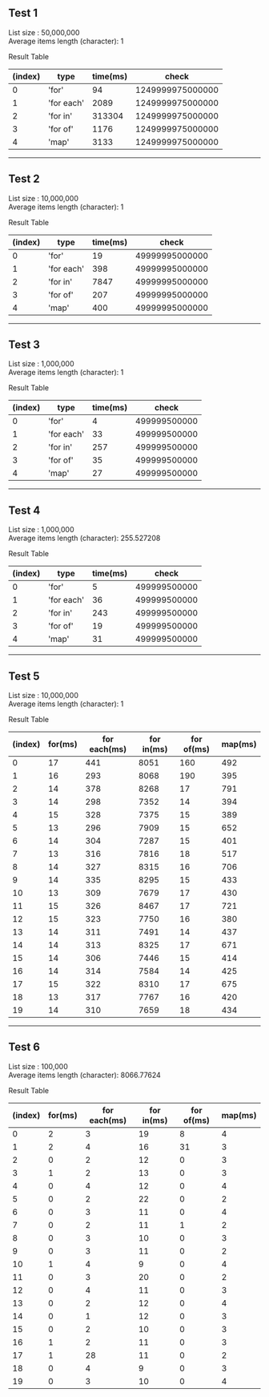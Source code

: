 ## Test 1

List size : 50,000,000 \
Average items length (character): 1

Result Table

| (index) |   type    |  time(ms)  |      check       |
|---------|-----------|--------|------------------|
|    0    |   'for'   |   94   | 1249999975000000 |
|    1    | 'for each' |  2089  | 1249999975000000 |
|    2    | 'for in'  | 313304 | 1249999975000000 |
|    3    | 'for of'  |  1176  | 1249999975000000 |
|    4    |   'map'   |  3133  | 1249999975000000 |

---

## Test 2

List size : 10,000,000 \
Average items length (character): 1

Result Table

| (index) |   type    |  time(ms)  |      check       |
|---------|-----------|--------|------------------|
|    0    |   'for'    |  19  | 49999995000000 |
|    1    | 'for each' | 398  | 49999995000000 |
|    2    |  'for in'  | 7847 | 49999995000000 |
|    3    |  'for of'  | 207  | 49999995000000 |
|    4    |   'map'    | 400  | 49999995000000 |

---

## Test 3

List size : 1,000,000 \
Average items length (character): 1

Result Table

| (index) |   type    |  time(ms)  |      check       |
|---------|-----------|--------|------------------|
|    0    |   'for'    |  4   | 499999500000 |
|    1    | 'for each' |  33  | 499999500000 |
|    2    |  'for in'  | 257  | 499999500000 |
|    3    |  'for of'  |  35  | 499999500000 |
|    4    |   'map'    |  27  | 499999500000 |

---

## Test 4

List size : 1,000,000 \
Average items length (character): 255.527208

Result Table

| (index) |   type    |  time(ms)  |      check       |
|---------|-----------|--------|------------------|
|    0    |   'for'    |  5   | 499999500000 |
|    1    | 'for each' |  36  | 499999500000 |
|    2    |  'for in'  | 243  | 499999500000 |
|    3    |  'for of'  |  19  | 499999500000 |
|    4    |   'map'    |  31  | 499999500000 |

---

## Test 5

List size : 10,000,000 \
Average items length (character): 1

Result Table

| (index) | for(ms) | for each(ms) | for in(ms) | for of(ms) | map(ms) |
|---------|-----|----------|--------|--------|-----|
|    0    | 17  |   441    |  8051  |  160   | 492 |
|    1    | 16  |   293    |  8068  |  190   | 395 |
|    2    | 14  |   378    |  8268  |   17   | 791 |
|    3    | 14  |   298    |  7352  |   14   | 394 |
|    4    | 15  |   328    |  7375  |   15   | 389 |
|    5    | 13  |   296    |  7909  |   15   | 652 |
|    6    | 14  |   304    |  7287  |   15   | 401 |
|    7    | 13  |   316    |  7816  |   18   | 517 |
|    8    | 14  |   327    |  8315  |   16   | 706 |
|    9    | 14  |   335    |  8295  |   15   | 433 |
|   10    | 13  |   309    |  7679  |   17   | 430 |
|   11    | 15  |   326    |  8467  |   17   | 721 |
|   12    | 15  |   323    |  7750  |   16   | 380 |
|   13    | 14  |   311    |  7491  |   14   | 437 |
|   14    | 14  |   313    |  8325  |   17   | 671 |
|   15    | 14  |   306    |  7446  |   15   | 414 |
|   16    | 14  |   314    |  7584  |   14   | 425 |
|   17    | 15  |   322    |  8310  |   17   | 675 |
|   18    | 13  |   317    |  7767  |   16   | 420 |
|   19    | 14  |   310    |  7659  |   18   | 434 |

---

## Test 6

List size : 100,000 \
Average items length (character): 8066.77624

Result Table

| (index) | for(ms) | for each(ms) | for in(ms) | for of(ms) | map(ms) |
|---------|-----|----------|--------|--------|-----|
|    0    |  2  |    3     |   19   |   8    |  4  |
|    1    |  2  |    4     |   16   |   31   |  3  |
|    2    |  0  |    2     |   12   |   0    |  3  |
|    3    |  1  |    2     |   13   |   0    |  3  |
|    4    |  0  |    4     |   12   |   0    |  4  |
|    5    |  0  |    2     |   22   |   0    |  2  |
|    6    |  0  |    3     |   11   |   0    |  4  |
|    7    |  0  |    2     |   11   |   1    |  2  |
|    8    |  0  |    3     |   10   |   0    |  3  |
|    9    |  0  |    3     |   11   |   0    |  2  |
|   10    |  1  |    4     |   9    |   0    |  4  |
|   11    |  0  |    3     |   20   |   0    |  2  |
|   12    |  0  |    4     |   11   |   0    |  3  |
|   13    |  0  |    2     |   12   |   0    |  4  |
|   14    |  0  |    1     |   12   |   0    |  3  |
|   15    |  0  |    2     |   10   |   0    |  3  |
|   16    |  1  |    2     |   11   |   0    |  3  |
|   17    |  1  |    28    |   11   |   0    |  2  |
|   18    |  0  |    4     |   9    |   0    |  3  |
|   19    |  0  |    3     |   10   |   0    |  4  |
